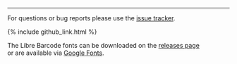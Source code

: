 ---

For questions or bug reports please use the [issue&nbsp;tracker](https://github.com/graphicore/librebarcode/issues).

{% include github_link.html %}

The Libre Barcode fonts can be downloaded on the [releases&nbsp;page](https://github.com/graphicore/librebarcode/releases)<br />
or are available via [Google&nbsp;Fonts](https://fonts.google.com/?query=Libre+Barcode).
